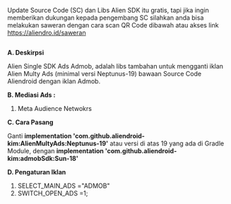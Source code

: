 Update Source Code (SC) dan Libs Alien SDK itu gratis, tapi jika ingin memberikan dukungan kepada pengembang SC silahkan anda bisa melakukan saweran dengan cara scan QR Code dibawah atau akses link https://aliendro.id/saweran
<p><img src="https://aliendro.id/uploads/images-file-manager/202211/img_63738decd99593-65171035-52358629.jpg" alt="" style="display: block; margin-left: auto; margin-right: auto;" /></p>
 <b>A. Deskirpsi </b>

Alien Single SDK Ads Admob, adalah libs tambahan untuk mengganti iklan Alien Multy Ads (minimal versi Neptunus-19) bawaan Source Code Aliendroid dengan iklan Admob.

 <b>B. Mediasi Ads : </b>
1. Meta Audience Netwokrs

 <b>C. Cara Pasang </b>

Ganti <b>implementation 'com.github.aliendroid-kim:AlienMultyAds:Neptunus-19'</b> atau versi di atas 19 yang ada di Gradle Module, 
dengan <b>implementation 'com.github.aliendroid-kim:admobSdk:Sun-18'</b>

 
<b>D. Pengaturan Iklan</b>
1. SELECT_MAIN_ADS ="ADMOB"
2. SWITCH_OPEN_ADS =1;

